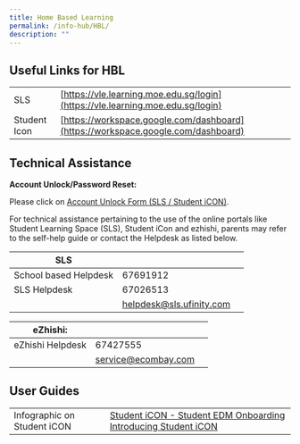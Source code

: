 ```yaml
---
title: Home Based Learning
permalink: /info-hub/HBL/
description: ""
---
```

Useful Links for HBL
--------------------

| ||
| -------- | -------- |
| SLS     | [https://vle.learning.moe.edu.sg/login](https://vle.learning.moe.edu.sg/login)     | 
| Student Icon|[https://workspace.google.com/dashboard](https://workspace.google.com/dashboard)

Technical Assistance
--------------------

**Account Unlock/Password Reset:**

Please click on [Account Unlock Form (SLS / Student iCON)](https://form.gov.sg/#!/61e4c58f80623800135f5afb).

  

For technical assistance pertaining to the use of the online portals like Student Learning Space (SLS), Student iCon and ezhishi, parents may refer to the self-help guide or contact the Helpdesk as listed below.


| **SLS** | | |
| -------- | -------- | -------- |
| School based Helpdesk     | 	67691912     |
|SLS Helpdesk|	67026513
||[helpdesk@sls.ufinity.com](mailto:helpdesk@sls.ufinity.com)

| **eZhishi:**| | |
| -------- | -------- | -------- |
|eZhishi Helpdesk|	67427555
||[service@ecombay.com](mailto:service@ecombay.com)

User Guides
-----------

|  | |
| -------- | -------- | 
|Infographic on Student iCON| [Student iCON - Student EDM Onboarding Introducing Student iCON](/files/Student%20iCON%20-%20Student%20EDM%20Onboarding%20%20Introducing%20Student%20iCON1%20002.pdf)